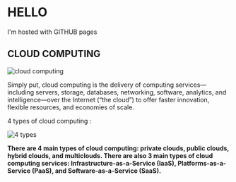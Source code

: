 <!DOCTYPE html>
<html>
  <body>
    <h1> HELLO </h1>
    <p> I'm hosted with GITHUB pages</p>
    <p style="background-image: url('https://static.vecteezy.com/system/resources/previews/006/430/153/non_2x/hi-tech-background-abstract-digital-circle-illustrator-concept-futuristic-background-and-blue-technology-free-vector.jpg');">
  <h2> CLOUD COMPUTING </h2>
 <img src="https://user-images.githubusercontent.com/96589133/180482720-05f5fd61-6b48-4f4f-b992-a8168c315e37.png" alt="cloud computing">

  <r> Simply put, cloud computing is the delivery of computing services—including servers, storage, databases, networking, software, analytics, and intelligence—over the Internet (“the cloud”) to offer faster innovation, flexible resources, and economies of scale.</r>
 
  <a> 4 types of cloud computing : </a>
    
  <img src="https://user-images.githubusercontent.com/96589133/180485299-3605ecb4-9ecd-4133-9ca3-f32b6ba3c404.png" alt="4 types">

<b>  There are 4 main types of cloud computing: private clouds, public clouds, hybrid clouds, and multiclouds. There are also 3 main types of cloud computing services: Infrastructure-as-a-Service (IaaS), Platforms-as-a-Service (PaaS), and Software-as-a-Service (SaaS). </b>
  </body>
  </html>
